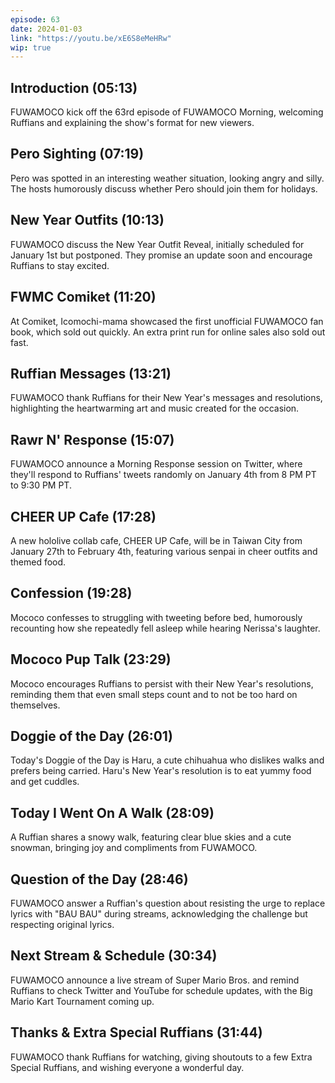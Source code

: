 ```yaml
---
episode: 63
date: 2024-01-03
link: "https://youtu.be/xE6S8eMeHRw"
wip: true
---
```


## Introduction (05:13)

FUWAMOCO kick off the 63rd episode of FUWAMOCO Morning, welcoming Ruffians and explaining the show's format for new viewers.

## Pero Sighting (07:19)

Pero was spotted in an interesting weather situation, looking angry and silly. The hosts humorously discuss whether Pero should join them for holidays.

## New Year Outfits (10:13)

FUWAMOCO discuss the New Year Outfit Reveal, initially scheduled for January 1st but postponed. They promise an update soon and encourage Ruffians to stay excited.

## FWMC Comiket (11:20)

At Comiket, Icomochi-mama showcased the first unofficial FUWAMOCO fan book, which sold out quickly. An extra print run for online sales also sold out fast.

## Ruffian Messages (13:21)

FUWAMOCO thank Ruffians for their New Year's messages and resolutions, highlighting the heartwarming art and music created for the occasion.

## Rawr N' Response (15:07)

FUWAMOCO announce a Morning Response session on Twitter, where they'll respond to Ruffians' tweets randomly on January 4th from 8 PM PT to 9:30 PM PT.

## CHEER UP Cafe (17:28)

A new hololive collab cafe, CHEER UP Cafe, will be in Taiwan City from January 27th to February 4th, featuring various senpai in cheer outfits and themed food.

## Confession (19:28)

Mococo confesses to struggling with tweeting before bed, humorously recounting how she repeatedly fell asleep while hearing Nerissa's laughter.

## Mococo Pup Talk (23:29)

Mococo encourages Ruffians to persist with their New Year's resolutions, reminding them that even small steps count and to not be too hard on themselves.

## Doggie of the Day (26:01)

Today's Doggie of the Day is Haru, a cute chihuahua who dislikes walks and prefers being carried. Haru's New Year's resolution is to eat yummy food and get cuddles.

## Today I Went On A Walk (28:09)

A Ruffian shares a snowy walk, featuring clear blue skies and a cute snowman, bringing joy and compliments from FUWAMOCO.

## Question of the Day (28:46)

FUWAMOCO answer a Ruffian's question about resisting the urge to replace lyrics with "BAU BAU" during streams, acknowledging the challenge but respecting original lyrics.

## Next Stream & Schedule (30:34)

FUWAMOCO announce a live stream of Super Mario Bros. and remind Ruffians to check Twitter and YouTube for schedule updates, with the Big Mario Kart Tournament coming up.

## Thanks & Extra Special Ruffians (31:44)

FUWAMOCO thank Ruffians for watching, giving shoutouts to a few Extra Special Ruffians, and wishing everyone a wonderful day.
